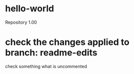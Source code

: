 # hello-world
Repository 1.00
# check the changes applied to branch: readme-edits
check something what is uncommented 
